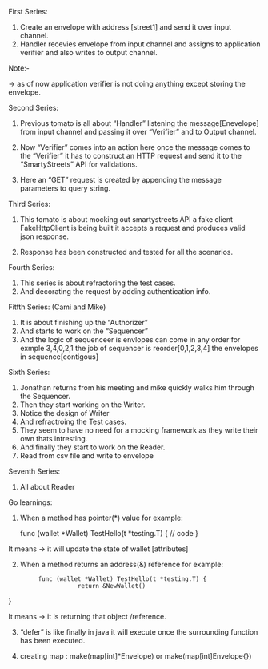 First Series:

1)  Create an envelope with address [street1] and send it over input channel.
2)  Handler recevies envelope from input channel and assigns to application verifier and also writes to output channel.

Note:-

-> as of now application verifier is not doing anything except storing the envelope.


Second Series:

1)  Previous tomato is all about “Handler” listening the message[Enevelope] from input channel and passing it over “Verifier” and to Output channel.

2)  Now “Verifier” comes into an action here once the message comes to the “Verifier” it has to construct an HTTP request and send it to the “SmartyStreets” API for validations.

3)  Here an “GET” request is created by appending the message parameters to query string.


Third Series:

1) This tomato is about mocking out smartystreets API a fake client FakeHttpClient is being built it accepts a request and produces valid json response.

2) Response has been constructed and tested for all the scenarios.


Fourth Series:

1) This series is about refractoring the test cases.
2) And decorating the request by adding authentication info.

Fitfth Series: (Cami and Mike)

1) It is about finishing up the “Authorizer”
2) And starts to work on the “Sequencer”
3) And the logic of sequenceer is envlopes can come in any order for exmple 3,4,0,2,1
    the job of sequencer is reorder[0,1,2,3,4] the envelopes in sequence[contigous]

Sixth Series:

1) Jonathan returns from his meeting and mike quickly walks him through the Sequencer.
2) Then they start working on the Writer.
3) Notice the design of Writer
4) And refractroing the Test cases.
5) They seem to have no need for a mocking framework as they write their own thats intresting.
6) And finally they start to work on the Reader.
7) Read from csv file and write to envelope 
	
Seventh Series:

1) All about Reader



Go learnings:

1)  When a method has pointer(*) value for example:

	func (wallet *Wallet) TestHello(t *testing.T) {
                          // code
} 

It means -> it will update the state of wallet [attributes]

2) When a method returns an address(&) reference for example:

        	func (wallet *Wallet) TestHello(t *testing.T) {
                       return &NewWallet()
}  
 
It means  -> it is returning that object /reference. 

3) “defer” is like finally in java it will execute once the surrounding function has been executed.

4) creating map : make(map[int]*Envelope) or make(map[int]Envelope{})

